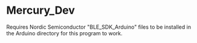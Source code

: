 # Mercury_Dev

Requires Nordic Semiconductor "BLE_SDK_Arduino" files to be installed in the Arduino directory for this program to work.
